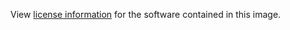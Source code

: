 View [license information](https://github.com/SiCKRAGETV/SickRage) for the software contained in this image.

